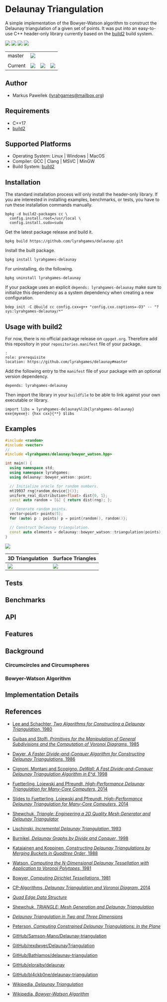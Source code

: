 # Delaunay Triangulation

A simple implementation of the Bowyer-Watson algorithm to construct the Delaunay triangulation of a given set of points.
It was put into an easy-to-use C++ header-only library currently based on the [build2](https://build2.org/) build system.


![](https://img.shields.io/github/languages/top/lyrahgames/delaunay.svg?style=for-the-badge)
![](https://img.shields.io/github/languages/code-size/lyrahgames/delaunay.svg?style=for-the-badge)
![](https://img.shields.io/github/repo-size/lyrahgames/delaunay.svg?style=for-the-badge)
![](https://img.shields.io/github/license/lyrahgames/delaunay.svg?style=for-the-badge&color=blue)
<!-- [![Website lyrahgames.github.io/pxart](https://img.shields.io/website/https/lyrahgames.github.io/pxart.svg?down_message=offline&label=Documentation&style=for-the-badge&up_color=blue&up_message=online)](https://lyrahgames.github.io/pxart) -->

<b>
<table>
    <tr>
        <td>
            master
        </td>
        <td>
            <a href="https://github.com/lyrahgames/delaunay">
                <img src="https://img.shields.io/github/last-commit/lyrahgames/delaunay/master.svg?logo=github&logoColor=white">
            </a>
        </td>    
        <td>
            <!-- <a href="https://circleci.com/gh/lyrahgames/delaunay/tree/master"><img src="https://circleci.com/gh/lyrahgames/delaunay/tree/master.svg?style=svg"></a> -->
        </td>
        <td>
            <!-- <a href="https://codecov.io/gh/lyrahgames/delaunay">
              <img src="https://codecov.io/gh/lyrahgames/delaunay/branch/master/graph/badge.svg" />
            </a> -->
        </td>
    </tr>
    <tr>
        <td>
        </td>
    </tr>
    <tr>
        <td>
            Current
        </td>
        <td>
            <a href="https://github.com/lyrahgames/delaunay">
                <img src="https://img.shields.io/github/commit-activity/y/lyrahgames/delaunay.svg?logo=github&logoColor=white">
            </a>
        </td>
        <!-- <td>
            <img src="https://img.shields.io/github/release/lyrahgames/delaunay.svg?logo=github&logoColor=white">
        </td>
        <td>
            <img src="https://img.shields.io/github/release-pre/lyrahgames/delaunay.svg?label=pre-release&logo=github&logoColor=white">
        </td> -->
        <td>
            <img src="https://img.shields.io/github/tag/lyrahgames/delaunay.svg?logo=github&logoColor=white">
        </td>
        <td>
            <img src="https://img.shields.io/github/tag-date/lyrahgames/delaunay.svg?label=latest%20tag&logo=github&logoColor=white">
        </td>
    </tr>
</table>
</b>

## Author
- Markus Pawellek (lyrahgames@mailbox.org)

## Requirements
- C++17
- [build2](https://build2.org/)

## Supported Platforms
- Operating System: Linux | Windows | MacOS
- Compiler: GCC | Clang | MSVC | MinGW
- Build System: [build2](https://build2.org/)

## Installation
The standard installation process will only install the header-only library.
If you are interested in installing examples, benchmarks, or tests, you have to run these installation commands manually.

    bpkg -d build2-packages cc \
      config.install.root=/usr/local \
      config.install.sudo=sudo

Get the latest package release and build it.

    bpkg build https://github.com/lyrahgames/delaunay.git

Install the built package.

    bpkg install lyrahgames-delaunay

For uninstalling, do the following.

    bpkg uninstall lyrahgames-delaunay

If your package uses an explicit `depends: lyrahgames-delaunay` make sure to initialize this dependency as a system dependency when creating a new configuration.

    bdep init -C @build cc config.cxx=g++ "config.cxx.coptions=-O3" -- "?sys:lyrahgames-delaunay/*"

## Usage with build2
For now, there is no official package release on `cppget.org`.
Therefore add this repository in your `repositories.manifest` file of your package.

    :
    role: prerequisite
    location: https://github.com/lyrahgames/delaunay#master

Add the following entry to the `manifest` file of your package with an optional version dependency.

    depends: lyrahgames-delaunay

Then import the library in your `buildfile` to be able to link against your own executable or library.

    import libs = lyrahgames-delaunay%lib{lyrahgames-delaunay}
    exe{myexe}: {hxx cxx}{**} $libs

## Examples

```c++
#include <random>
#include <vector>
//
#include <lyrahgames/delaunay/bowyer_watson.hpp>

int main() {
  using namespace std;
  using namespace lyrahgames;
  using delaunay::bowyer_watson::point;

  // Initialize oracle for random numbers.
  mt19937 rng{random_device{}()};
  uniform_real_distribution<float> dist{0, 1};
  const auto random = [&] { return dist(rng); };

  // Generate random points.
  vector<point> points(5);
  for (auto& p : points) p = point{random(), random()};

  // Construct Delaunay triangulation.
  const auto elements = delaunay::bowyer_watson::triangulation(points);
}
```

![](docs/images/random_points_2d.png)

|3D Triangulation | Surface Triangles |
|---|---|
| ![](docs/images/random_points_3d.png) | ![](docs/images/random_points_3d_surface.png) |

## Tests

## Benchmarks

## API

## Features

## Background
### Circumcircles and Circumspheres
### Bowyer-Watson Algorithm

## Implementation Details

## References

- [Lee and Schachter, *Two Algorithms for Constructing a Delaunay Triangulation*, 1980](http://www.personal.psu.edu/cxc11/AERSP560/DELAUNEY/13_Two_algorithms_Delauney.pdf)
- [Guibas and Stolfi, *Primitives for the Manipulation of General Subdivisions and the Computation of Voronoi Diagrams*, 1985](http://sccg.sk/~samuelcik/dgs/quad_edge.pdf)
- [Dwyer, *A Faster Divide-and-Conquer Algorithm for Constructing Delaunay Triangulations*, 1986](https://link.springer.com/article/10.1007/BF01840356)
- [Cignoni, Montani and Scopigno, *DeWall: A Fast Divide-and-Conquer Delaunay Triangulation Algorithm in E^d*, 1998](https://www.sciencedirect.com/science/article/abs/pii/S0010448597000821)
- [Fuetterling, Lojewski and Pfreundt, *High-Performance Delaunay Triangulation for Many-Core Computers*, 2014](https://diglib.eg.org/bitstream/handle/10.2312/hpg.20141098.097-104/097-104.pdf?sequence=1)
- [Slides to Fuetterling, Lojewski and Pfreundt, *High-Performance Delaunay Triangulation for Many-Core Computers*, 2014](https://www.highperformancegraphics.org/wp-content/uploads/2014/Fuetterling-Delaunay.pdf)
- [Shewchuk, *Triangle: Engineering a 2D Quality Mesh Generator and Delaunay Triangulator*](https://people.eecs.berkeley.edu/~jrs/papers/triangle.pdf)
- [Lischinski, *Incremental Delaunay Triangulation*, 1993](http://www.karlchenofhell.org/cppswp/lischinski.pdf)
- [Burnikel, *Delaunay Graphs by Divide and Conquer*, 1998](https://pure.mpg.de/rest/items/item_1819432_4/component/file_2599484/content)
- [Katajainen and Koppinen, *Constructing Delaunay Triangulations by Merging Buckets in Quadtree Order*, 1988](http://hjemmesider.diku.dk/~jyrki/Paper/KK88.pdf)
- [Watson, *Computing the N-Dimensional Delaunay Tessellation with Application to Voronoi Polytopes*, 1981](https://watermark.silverchair.com/240167.pdf?token=AQECAHi208BE49Ooan9kkhW_Ercy7Dm3ZL_9Cf3qfKAc485ysgAAAqYwggKiBgkqhkiG9w0BBwagggKTMIICjwIBADCCAogGCSqGSIb3DQEHATAeBglghkgBZQMEAS4wEQQMisD7nnrkJ2ySpDQ7AgEQgIICWfbh2MdeqM8eodZwMasPbS6dUMh3A1RxLnzBk2iWmphFgoLOj2unb4zXMsU46h7y2jgpEpmFQ_ijo7hdMNaqVMWnSPEzMjbIZA8eMxYFBH7BgkQfboM1BDximsYPY8N7LrBuKbEqNDQxxEtqKMk__h8nAMfUiYUCC94CL9RJzRzHchBp1Cb6YZfDXgHh9MvrHv_FmCH09fQldoMPn0B7sYz92ubK02AQ5Be-UGqkBC302Okna1lnrviMg01334Eotnn1nfwAc_8xNdpCCRkseF3V1ucmUloHtYQV6NrB-UzwoHZuVmZ4qwnw5ucC_nxYk8kC9XZ3_AiYri5uEw5VnZDsowUDPDQud-ReSPCRq0zCWUr60ulMaCutMRr9aMxNYQ3ZvsO7EAdOxIXI6P3ElWSx55z1eu-GCX9uchIY4Lf1xaeLNqpNqooWtte6U58u4c_HA85Ges-nwPkLmBwQn5Knj7P5dEJs2974Y9tZP_6jhiX1WxObN_ZS6ibui5I4vA2YfOcto4mrQgAE8tPTIjeJgzNETMw0zL7bonltX6fjS_nbLpmK_DdCMd4OYuw3bkZbU29h9bEQOb72UrTduSn_zZLVXdA21Z-FbGaPpPyt1vgb3fR2upms0lgvgqz6BLPmr4dpeX_dAxw5H2K9w21yKFCd6Q0DW2mX20TY25ZA2MCFJxU3yzLjJzdH2DLaApzPux8hqNNXP4J0KyQb75ihIIrCMmP4ICG4ZJWZ8IZ1hy6UV6lSMxoYRGcwZqjKq5tJiFCKkAR1qiTRZbR7E-ocMvKE_OzkHR8)
- [Bowyer, *Computing Dirichlet Tessellations*, 1981](https://watermark.silverchair.com/240162.pdf?token=AQECAHi208BE49Ooan9kkhW_Ercy7Dm3ZL_9Cf3qfKAc485ysgAAAqYwggKiBgkqhkiG9w0BBwagggKTMIICjwIBADCCAogGCSqGSIb3DQEHATAeBglghkgBZQMEAS4wEQQMID4hIrOUlhKhkWElAgEQgIICWZdoaI-U37S323EjksrDtfHAcuyUQO25rGZOFqhKi3fALzBeh-nqehbwGg_tWFQHrTjJTqRv6xrfSD4yN4SeTZAnUBq0K-v5IGIZo-evW6SKNtGESRB24HfbClLMRJDV868gT5Ri5LZ02FDPR6rJ4SZHIhcZiMP2POx8XmCUCoLx8IfZ4_9MXssLZqbaXu1BnMQrrLXIPb_TynBo-BkIhaxkkfaUpIDUA1KZrDiBIr1Cb5ZhYLDwH4QkJxE96_FhMK9ldoVQDL_psAAgE2bGmPTK_Vf8BLTawOnwxKvEdG7nZAg2V5SWt_3J7daIK5vAIxpfLRJSsAy-q5749U1yw2kofWro9DE_zt_rXeJnKEcB55alX2y7WnbAThF7roq4h0XjNCFccEAzEwJHr3N1VXnQvoOGIAvOlblnVYNQkPtjIgzjlCss00r8jn4XQQyj9yKbrF0HtbVsnmovZrRJpvR2HkTotsA6vtZcqWsQaPvP-74WDy4TVLITpKAx-G2_ne8Xb4VsjHqjFa3cBT_YUdJz2vq1PxEt56H8BfBZyd1tyswe0c9rrgX-W7RsOOt_gExNrZrXjvoV3PW7FgIv3Vnvxxa4rJDFC95pOXeABeeEL1Ic6akXlVoOZE5iyoUIfTfv32X-TMOTVBLlB-CSK-OTA72bJz67RIaj2EkdSi4j21_xEBNP0KclycQF-xz_Ly9QDzDYAEFDvUmzZvTOgjRKQPWLnuPG-M-a8rxXTOpgEZ1G7J1qPiyz9yftt6Cz51qadldqw4P4mIMh-fGmcN-LMHbP0OoxtoE)

- [CP-Algorithms, *Delaunay Triangulation and Voronoi Diagram*, 2014](https://cp-algorithms.com/geometry/delaunay.html)
- [*Quad Edge Data Structure*](https://www.neolithicsphere.com/geodesica/doc/quad_edge_overview.htm)
- [Shewchuk, *TRIANGLE: Mesh Generation and Delaunay Triangulation*](https://people.sc.fsu.edu/~jburkardt/c_src/triangle/triangle.html)
- [*Delaunay Triangulation in Two and Three Dimensions*](http://www.ae.metu.edu.tr/tuncer/ae546/prj/delaunay/)
- [Peterson, *Computing Constrained Delaunay Triangulations: In the Plane*](http://www.geom.uiuc.edu/~samuelp/del_project.html)
- [GitHub/Samson-Mano/Delaunay-triangulation](https://github.com/Samson-Mano/Delaunay-triangulation)
- [GitHub/rexdwyer/DelaunayTriangulation](https://github.com/rexdwyer/DelaunayTriangulation)
- [GitHub/Bathlamos/delaunay-triangulation](https://github.com/Bathlamos/delaunay-triangulation)
- [GitHub/eloraiby/delaunay](https://github.com/eloraiby/delaunay)
- [GitHub/bl4ckb0ne/delaunay-triangulation](https://github.com/bl4ckb0ne/delaunay-triangulation)
- [Wikipedia, *Delaunay Triangulation*](https://en.wikipedia.org/wiki/Delaunay_triangulation)
- [Wikipedia, *Bowyer-Watson Algorithm*](https://en.wikipedia.org/wiki/Bowyer%E2%80%93Watson_algorithm)